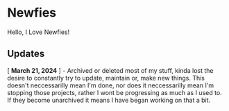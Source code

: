 # Newfies
Hello, I Love Newfies!

## Updates
[ **March 21, 2024** ] - Archived or deleted most of my stuff, kinda lost the desire to constantly try to update, maintain or, make new things. This doesn't neccessarilly mean I'm done, nor does it neccessarilly mean I'm stopping those projects, rather I wont be progressing as much as I used to. If they become unarchived it means I have began working on that a bit.
